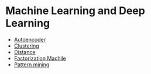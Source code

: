 Machine Learning and Deep Learning
======

- [Autoencoder](./autoencoder.md)
- [Clustering](./clustering.md)
- [Distance](./distance.md)
- [Factorization Machile](./fm.md)
- [Pattern mining](./pattern_mining.md)